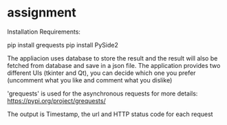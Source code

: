 # assignment

Installation Requirements:

pip install grequests
pip install PySide2


The appliacion uses database to store the result and the result will also be fetched from database and save in a json file.
The application provides two different UIs (tkinter and Qt), you can decide which one you prefer (uncomment what you like and comment what you dislike)

'grequests' is used for the asynchronous requests for more details: https://pypi.org/project/grequests/

The output is Timestamp, the url and HTTP status code for each request

